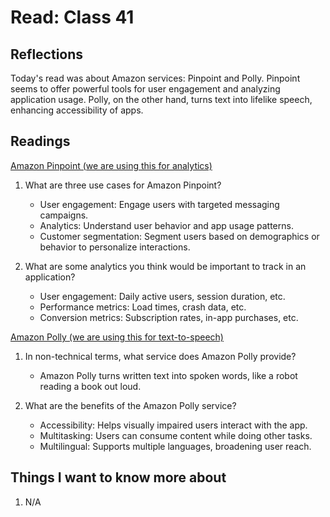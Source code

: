 # Read: Class 41

## Reflections

Today's read was about Amazon services: Pinpoint and Polly. Pinpoint seems to offer powerful tools for user engagement and analyzing application usage. Polly, on the other hand, turns text into lifelike speech, enhancing accessibility of apps.

## Readings

[Amazon Pinpoint (we are using this for analytics)](https://aws.amazon.com/pinpoint/)

1. What are three use cases for Amazon Pinpoint?

    - User engagement: Engage users with targeted messaging campaigns.
    - Analytics: Understand user behavior and app usage patterns.
    - Customer segmentation: Segment users based on demographics or behavior to personalize interactions.

2. What are some analytics you think would be important to track in an application?

    - User engagement: Daily active users, session duration, etc.
    - Performance metrics: Load times, crash data, etc.
    - Conversion metrics: Subscription rates, in-app purchases, etc.

[Amazon Polly (we are using this for text-to-speech)](https://docs.aws.amazon.com/polly/latest/dg/what-is.html)

1. In non-technical terms, what service does Amazon Polly provide?

    - Amazon Polly turns written text into spoken words, like a robot reading a book out loud.

2. What are the benefits of the Amazon Polly service?

    - Accessibility: Helps visually impaired users interact with the app.
    - Multitasking: Users can consume content while doing other tasks.
    - Multilingual: Supports multiple languages, broadening user reach.

## Things I want to know more about

1. N/A
